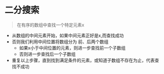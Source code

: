 # 二分搜索
> 在有序的数组中查找一个特定元素x  

- 从数组的中间元素开始，如果中间元素正好是x,而查找成功
- 否则我们利用中间位置将数组分为 前、后两个数组
    - 如果x小于中间位置的元素，则进一步查找前一个子数组
    - 否则进一步查找后一个子数组  
- 重复以上步骤，直到找到满足条件的元素，或知道子数组不存在为止，代表查找不成功

